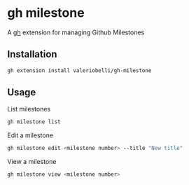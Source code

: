 # gh milestone

A [gh](https://github.com/cli/cli) extension for managing Github Milestones

## Installation

```bash
gh extension install valeriobelli/gh-milestone
```

## Usage

List milestones

```bash
gh milestone list
```

Edit a milestone

```bash
gh milestone edit <milestone number> --title "New title"
```

View a milestone

```bash
gh milestone view <milestone number>
```